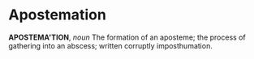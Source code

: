 # Apostemation

**APOSTEMA'TION**, _noun_ The formation of an aposteme; the process of gathering into an abscess; written corruptly imposthumation.